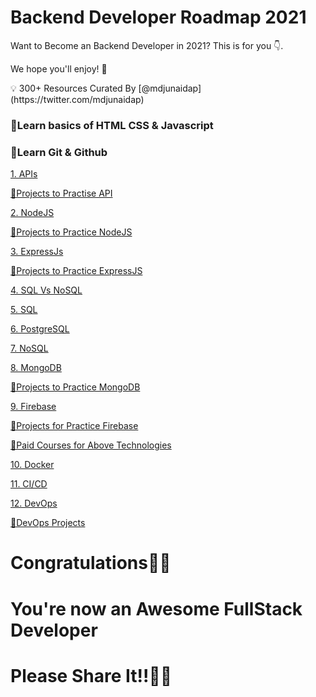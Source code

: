 # Backend Developer Roadmap 2021

Want to Become an Backend Developer in 2021? This is for you 👇. 

We hope you'll enjoy! 🎉

<aside>
💡 300+ Resources Curated By [@mdjunaidap](https://twitter.com/mdjunaidap)

</aside>

### 📌Learn basics of HTML CSS & Javascript

### 📌Learn Git & Github

[1. APIs](Backend%20Developer%20Roadmap%202021%20ddd21377e76749aabfc30e6ee62cc8ba/1%20APIs%20a5132ff713434364bfcafacd1c4f3595.csv)

[ 📌Projects to Practise API](Backend%20Developer%20Roadmap%202021%20ddd21377e76749aabfc30e6ee62cc8ba/%F0%9F%93%8CProjects%20to%20Practise%20API%20583645ea1ee4406392db8061db5f7516.csv)

[2. NodeJS](Backend%20Developer%20Roadmap%202021%20ddd21377e76749aabfc30e6ee62cc8ba/2%20NodeJS%2043372df663a94c1f938e4dbde946cb6a.csv)

[ 📌Projects to Practice NodeJS](Backend%20Developer%20Roadmap%202021%20ddd21377e76749aabfc30e6ee62cc8ba/%F0%9F%93%8CProjects%20to%20Practice%20NodeJS%2025d45cacde0d434ea8ca7811c0eaa983.csv)

[3. ExpressJs](Backend%20Developer%20Roadmap%202021%20ddd21377e76749aabfc30e6ee62cc8ba/3%20ExpressJs%204b5691a017ce402ab1411f64ace6e2ce.csv)

[ 📌Projects to Practice ExpressJS](Backend%20Developer%20Roadmap%202021%20ddd21377e76749aabfc30e6ee62cc8ba/%F0%9F%93%8CProjects%20to%20Practice%20ExpressJS%20026ad992905f44fa9b67c8484e2e8e0f.csv)

[ 4. SQL Vs NoSQL](Backend%20Developer%20Roadmap%202021%20ddd21377e76749aabfc30e6ee62cc8ba/4%20SQL%20Vs%20NoSQL%20c7cb1893832a419291d23b32dafc5246.csv)

[5. SQL ](Backend%20Developer%20Roadmap%202021%20ddd21377e76749aabfc30e6ee62cc8ba/5%20SQL%20408997903caf428eb2b052124d383de1.csv)

[6. PostgreSQL](Backend%20Developer%20Roadmap%202021%20ddd21377e76749aabfc30e6ee62cc8ba/6%20PostgreSQL%20faaa108a38fb4c53ae62e7f6e9ffcd3d.csv)

[7. NoSQL](Backend%20Developer%20Roadmap%202021%20ddd21377e76749aabfc30e6ee62cc8ba/7%20NoSQL%20567f454a88c4465e9490be6322330e65.csv)

[8. MongoDB](Backend%20Developer%20Roadmap%202021%20ddd21377e76749aabfc30e6ee62cc8ba/8%20MongoDB%20d3f6a1dde37a4d7a8dbc7872349f4f82.csv)

[ 📌Projects to Practice MongoDB](Backend%20Developer%20Roadmap%202021%20ddd21377e76749aabfc30e6ee62cc8ba/%F0%9F%93%8CProjects%20to%20Practice%20MongoDB%2045107b3753004070a5b83e8e017a0d92.csv)

[9. Firebase](Backend%20Developer%20Roadmap%202021%20ddd21377e76749aabfc30e6ee62cc8ba/9%20Firebase%209f45c65fb5bf4cd283735fb106443550.csv)

[📌Projects for Practice Firebase](Backend%20Developer%20Roadmap%202021%20ddd21377e76749aabfc30e6ee62cc8ba/%F0%9F%93%8CProjects%20for%20Practice%20Firebase%2096608c0a69c9453d95feaf1e496f8089.csv)

[📌Paid Courses for Above Technologies](Backend%20Developer%20Roadmap%202021%20ddd21377e76749aabfc30e6ee62cc8ba/%F0%9F%93%8CPaid%20Courses%20for%20Above%20Technologies%20b3a7910e77834169af7ea5dee8255616.csv)

[10. Docker](Backend%20Developer%20Roadmap%202021%20ddd21377e76749aabfc30e6ee62cc8ba/10%20Docker%20a38a27f5fa2c4f7f926fdddd889740cd.csv)

[11. CI/CD](Backend%20Developer%20Roadmap%202021%20ddd21377e76749aabfc30e6ee62cc8ba/11%20CI%20CD%209b0751ffd9c7439192a7f44d31393202.csv)

[12. DevOps](Backend%20Developer%20Roadmap%202021%20ddd21377e76749aabfc30e6ee62cc8ba/12%20DevOps%20c4c9128ae6eb4aa5b67fb68c5f077025.csv)

[📌DevOps Projects](Backend%20Developer%20Roadmap%202021%20ddd21377e76749aabfc30e6ee62cc8ba/%F0%9F%93%8CDevOps%20Projects%203f6c7fef21ad4179aa6e6354231be443.csv)

# Congratulations💐👏

# You're now an Awesome FullStack Developer

# Please Share It!!🙏😊
